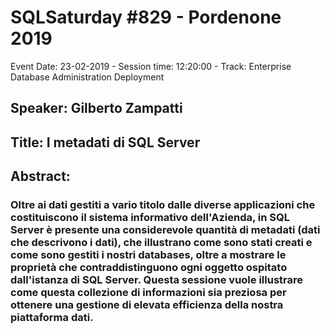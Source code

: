 # SQLSaturday #829 - Pordenone 2019
Event Date: 23-02-2019 - Session time: 12:20:00 - Track: Enterprise Database Administration  Deployment
## Speaker: Gilberto Zampatti
## Title: I metadati di SQL Server
## Abstract:
### Oltre ai dati gestiti a vario titolo dalle diverse applicazioni che costituiscono il sistema informativo dell'Azienda, in SQL Server è presente una considerevole quantità di metadati (dati che descrivono i dati), che illustrano come sono stati creati e come sono gestiti i nostri databases, oltre a mostrare le proprietà che contraddistinguono ogni oggetto ospitato dall'istanza di SQL Server. Questa sessione vuole illustrare come questa collezione di informazioni sia preziosa per ottenere una gestione di elevata efficienza della nostra piattaforma dati.

